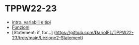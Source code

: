 # TPPW22-23
- [intro, variabili e tipi](https://github.com/DarioIEL/TPPW22-23/tree/main/Lezione0-Intro)
- [Funzioni](https://github.com/DarioIEL/TPPW22-23/tree/main/Lezione1-Funz)
- [Statement: if, for...] (https://github.com/DarioIEL/TPPW22-23/tree/main/Lezione2-Statement)

